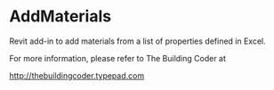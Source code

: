 AddMaterials
============

Revit add-in to add materials from a list of properties defined in Excel.

For more information, please refer to The Building Coder at

http://thebuildingcoder.typepad.com
